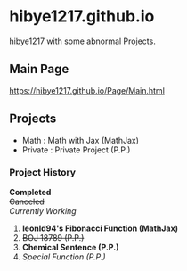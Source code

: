 # hibye1217.github.io
hibye1217 with some abnormal Projects.

## Main Page
<https://hibye1217.github.io/Page/Main.html>

## Projects
- Math : Math with Jax (MathJax)
- Private : Private Project (P.P.)

### Project History
**Completed**  
~~Canceled~~  
*Currently Working*  
1. **leonld94's Fibonacci Function (MathJax)**
2. ~~BOJ 18789 (P.P.)~~
3. **Chemical Sentence (P.P.)**
4. *Special Function (P.P.)*